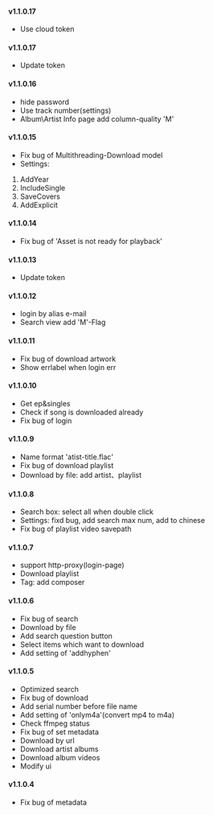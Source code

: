 ﻿#### v1.1.0.17
- Use cloud token

#### v1.1.0.17
- Update token

#### v1.1.0.16
- hide password
- Use track number(settings)
- Album\Artist Info page add column-quality 'M'

#### v1.1.0.15
- Fix bug of Multithreading-Download model
- Settings:  
1. AddYear
2. IncludeSingle
3. SaveCovers
4. AddExplicit

#### v1.1.0.14
- Fix bug of 'Asset is not ready for playback'

#### v1.1.0.13
- Update token

#### v1.1.0.12
- login by alias e-mail
- Search view add 'M'-Flag

#### v1.1.0.11
- Fix bug of download artwork
- Show errlabel when login err

#### v1.1.0.10
- Get ep&singles
- Check if song is downloaded already
- Fix bug of login

#### v1.1.0.9
- Name format 'atist-title.flac'
- Fix bug of download playlist
- Download by file: add artist、playlist

#### v1.1.0.8
- Search box: select all when double click 
- Settings: fixd bug, add search max num, add to chinese
- Fix bug of playlist video savepath

#### v1.1.0.7
- support http-proxy(login-page)
- Download playlist
- Tag: add composer

#### v1.1.0.6
- Fix bug of search
- Download by file
- Add search question button
- Select items which want to download
- Add setting of 'addhyphen'

#### v1.1.0.5
- Optimized search
- Fix bug of download
- Add serial number before file name
- Add setting of 'onlym4a'(convert mp4 to m4a)
- Check ffmpeg status
- Fix bug of set metadata
- Download by url
- Download artist albums
- Download album videos
- Modify ui  

#### v1.1.0.4
- Fix bug of metadata
